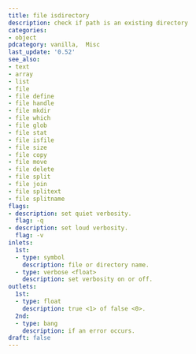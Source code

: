 ```yaml
---
title: file isdirectory
description: check if path is an existing directory
categories:
- object
pdcategory: vanilla,  Misc
last_update: '0.52'
see_also:
- text
- array
- list
- file
- file define
- file handle
- file mkdir
- file which
- file glob
- file stat
- file isfile
- file size
- file copy
- file move
- file delete
- file split
- file join
- file splitext
- file splitname
flags:
- description: set quiet verbosity.
  flag: -q
- description: set loud verbosity.
  flag: -v
inlets:
  1st:
  - type: symbol
    description: file or directory name.
  - type: verbose <float>
    description: set verbosity on or off.
outlets:
  1st:
  - type: float
    description: true <1> of false <0>.
  2nd:
  - type: bang
    description: if an error occurs.
draft: false
---
```


